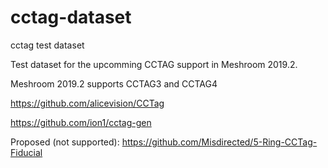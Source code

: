 # cctag-dataset
cctag test dataset

Test dataset for the upcomming CCTAG support in Meshroom 2019.2.

Meshroom 2019.2 supports CCTAG3 and CCTAG4

https://github.com/alicevision/CCTag

https://github.com/ion1/cctag-gen

Proposed (not supported):
https://github.com/Misdirected/5-Ring-CCTag-Fiducial

